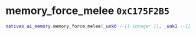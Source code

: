 # memory_force_melee `0xC175F2B5`

```lua
natives.ai_memory.memory_force_melee(_unk0 --[[ integer ]], _unk1 --[[ integer ]])
```